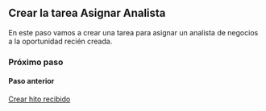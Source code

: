 ## Crear la tarea Asignar Analista
En este paso vamos a crear una tarea para asignar un analista de negocios a la oportunidad recién creada.

### Próximo paso

#### Paso anterior
[Crear hito recibido](./nimflow-createReceivedMilestone.md)
